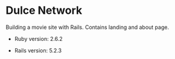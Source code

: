 # Dulce Network

Building a movie site with Rails. Contains landing and about page.

* Ruby version: 2.6.2

* Rails version: 5.2.3